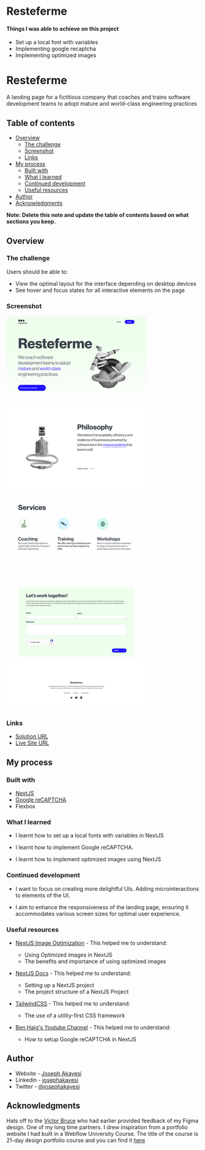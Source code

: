 # Resteferme

#### Things I was able to achieve on this project

- Set up a local font with variables
- Implementing google recaptcha
- Implementing optimized images

# Resteferme

A landing page for a fictitious company that coaches and trains software development teams to
adopt mature and world-class engineering practices

## Table of contents

- [Overview](#overview)
  - [The challenge](#the-challenge)
  - [Screenshot](#screenshot)
  - [Links](#links)
- [My process](#my-process)
  - [Built with](#built-with)
  - [What I learned](#what-i-learned)
  - [Continued development](#continued-development)
  - [Useful resources](#useful-resources)
- [Author](#author)
- [Acknowledgments](#acknowledgments)

**Note: Delete this note and update the table of contents based on what sections you keep.**

## Overview

### The challenge

Users should be able to:

- View the optimal layout for the interface depending on desktop devices
- See hover and focus states for all interactive elements on the page

### Screenshot

![](./images/desktop.png)

### Links

- [Solution URL](https://github.com/josephakayesi/resteferme)
- [Live Site URL](https://svnhui.vercel.app/)

## My process

### Built with

- [NextJS](https://nextjs.org/)
- [Google reCAPTCHA](https://developers.google.com/recaptcha/docs/v3)
- Flexbox

### What I learned

- I learnt how to set up a local fonts with variables in NextJS

- I learnt how to implement Google reCAPTCHA.

- I learnt how to implement optimized images using NextJS

### Continued development

- I want to focus on creating more delightful UIs. Adding microinteractions to elements of the UI.

- I aim to enhance the responsiveness of the landing page, ensuring it accommodates various screen sizes for optimal user experience.

### Useful resources

- [NextJS Image Optimization](https://nextjs.org/docs/app/building-your-application/optimizing/images) - This helped me to understand:
  - Using Optimized images in NextJS
  - The benefits and importance of using optimized images
- [NextJS Docs](https://nextjs.org/docs) - This helped me to understand:

  - Setting up a NextJS project
  - The project structure of a NextJS Project

- [TailwindCSS](https://tailwindcss.com/) - This helped me to understand:

  - The use of a utility-first CSS framework

- [Ben Haig's Youtube Channel](https://www.youtube.com/watch?v=3h3w3LDEz74) - This helped me to understand:

  - How to setup Google reCAPTCHA in NextJS

## Author

- Website - [Joseph Akayesi](https://www.josephakayesi.com)
- Linkedin - [josephakayesi](https://www.linkedin.com/in/josephakayesi/)
- Twitter - [@josephakayesi](https://www.twitter.com/josepakayesi)

## Acknowledgments

Hats off to the [Victor Bruce](https://twitter.com/Victorbruce3) who had earlier provided feedback of my Figma design. One of my long time partners. I drew inspiration from a portfolio website I had built in a Webflow University Course. The title of the course is 21-day design portfolio course and you can find it [here](https://university.webflow.com/course-lesson/portfolio-course-introduction)
